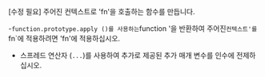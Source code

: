 [수정 필요]
주어진 컨텍스트로 'fn'을 호출하는 함수를 만듭니다.

-`function.prototype.apply ()를 사용하는`function '을 반환하여 주어진`컨텍스트'를`fn`에 적용하려면 'fn'에 적용하십시오.
- 스프레드 연산자 (`...`)를 사용하여 추가로 제공된 추가 매개 변수를 인수에 전제하십시오.